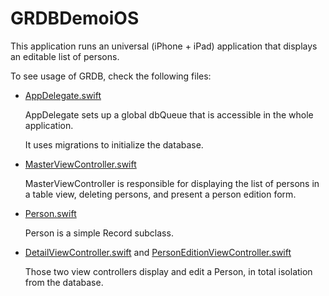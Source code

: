 GRDBDemoiOS
===========

This application runs an universal (iPhone + iPad) application that displays an editable list of persons.

To see usage of GRDB, check the following files:

- [AppDelegate.swift](GRDBDemoiOS/AppDelegate.swift)

    AppDelegate sets up a global dbQueue that is accessible in the whole application.
    
    It uses migrations to initialize the database.

- [MasterViewController.swift](GRDBDemoiOS/MasterViewController.swift)
    
    MasterViewController is responsible for displaying the list of persons in a table view, deleting persons, and present a person edition form.

- [Person.swift](GRDBDemoiOS/Person.swift)
    
    Person is a simple Record subclass.

- [DetailViewController.swift](GRDBDemoiOS/DetailViewController.swift) and [PersonEditionViewController.swift](GRDBDemoiOS/PersonEditionViewController.swift)
    
    Those two view controllers display and edit a Person, in total isolation from the database.
